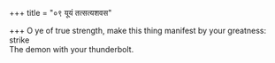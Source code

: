 +++
title = "०९ यूयं तत्सत्यशवस"

+++
O ye of true strength, make this thing manifest by your greatness: strike  
     The demon with your thunderbolt.